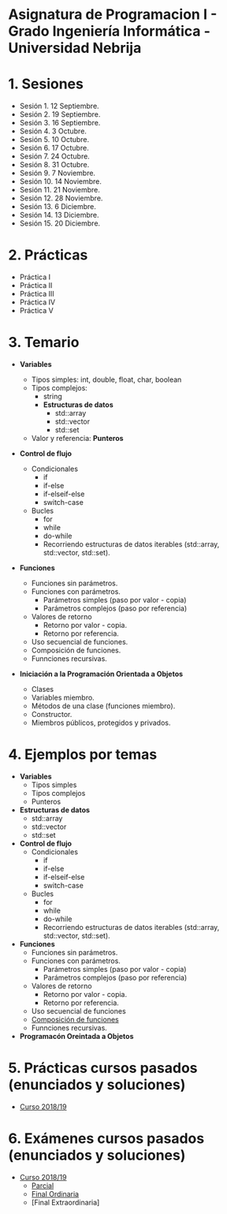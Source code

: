 # Asignatura de Programacion I - Grado Ingeniería Informática - Universidad Nebrija

# 1. Sesiones

- Sesión 1. 12 Septiembre.
- Sesión 2. 19 Septiembre.
- Sesión 3. 16 Septiembre.
- Sesión 4. 3 Octubre.
- Sesión 5. 10 Octubre.
- Sesión 6. 17 Octubre.
- Sesión 7. 24 Octubre.
- Sesión 8. 31 Octubre.
- Sesión 9. 7 Noviembre.
- Sesión 10. 14 Noviembre.
- Sesión 11. 21 Noviembre.
- Sesión 12. 28 Noviembre.
- Sesión 13. 6 Diciembre.
- Sesión 14. 13 Diciembre.
- Sesión 15. 20 Diciembre.

# 2. Prácticas

- Práctica I
- Práctica II
- Práctica III
- Práctica IV
- Práctica V

# 3. Temario

- **Variables**

  - Tipos simples: int, double, float, char, boolean
  - Tipos complejos:
    - string
    - **Estructuras de datos**
      - std::array
      - std::vector
      - std::set
  - Valor y referencia: **Punteros**

- **Control de flujo**
  - Condicionales
    - if
    - if-else
    - if-elseif-else
    - switch-case
  - Bucles
    - for
    - while
    - do-while
    - Recorriendo estructuras de datos iterables (std::array, std::vector, std::set).
- **Funciones**

  - Funciones sin parámetros.
  - Funciones con parámetros.
    - Parámetros simples (paso por valor - copia)
    - Parámetros complejos (paso por referencia)
  - Valores de retorno
    - Retorno por valor - copia.
    - Retorno por referencia.
  - Uso secuencial de funciones.
  - Composición de funciones.
  - Funnciones recursivas.

- **Iniciación a la Programación Orientada a Objetos**
  - Clases
  - Variables miembro.
  - Métodos de una clase (funciones miembro).
  - Constructor.
  - Miembros públicos, protegidos y privados.

# 4. Ejemplos por temas

- **Variables**
  - Tipos simples
  - Tipos complejos
  - Punteros
- **Estructuras de datos**
  - std::array
  - std::vector
  - std::set
- **Control de flujo**
  - Condicionales
    - if
    - if-else
    - if-elseif-else
    - switch-case
  - Bucles
    - for
    - while
    - do-while
    - Recorriendo estructuras de datos iterables (std::array, std::vector, std::set).
- **Funciones**
  - Funciones sin parámetros.
  - Funciones con parámetros.
    - Parámetros simples (paso por valor - copia)
    - Parámetros complejos (paso por referencia)
  - Valores de retorno
    - Retorno por valor - copia.
    - Retorno por referencia.
  - Uso secuencial de funciones
  - [Composición de funciones](https://github.com/Nebrija-Programacion/Programacion-I/tree/master/ejemplos/funciones/composicion)
  - Funnciones recursivas.
- **Programacón Oreintada a Objetos**

# 5. Prácticas cursos pasados (enunciados y soluciones)

- [Curso 2018/19](https://github.com/Nebrija-Programacion/Programacion-I/tree/master/practicas/1819)

# 6. Exámenes cursos pasados (enunciados y soluciones)

- [Curso 2018/19](https://github.com/Nebrija-Programacion/Programacion-I/tree/master/examenes/1819)
  - [Parcial](https://github.com/Nebrija-Programacion/Programacion-I/tree/master/examenes/1819/Parcial1)
  - [Final Ordinaria](https://github.com/Nebrija-Programacion/Programacion-I/tree/master/examenes/1819/final)
  - [Final Extraordinaria]
